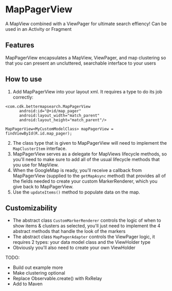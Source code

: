 # MapPagerView

A MapView combined with a ViewPager for ultimate search effiency! Can be used in an Activity or Fragment

## Features
MapPagerView encapsulates a MapView, ViewPager, and map clustering so that you can present an uncluttered, searchable interface to your users

## How to use
1. Add MapPagerView into your layout xml. It requires a type to do its job correctly:

  ```
  <com.cdk.bettermapsearch.MapPagerView
        android:id="@+id/map_pager"
        android:layout_width="match_parent"
        android:layout_height="match_parent"/>
```
  ```
  MapPagerView<MyCustomModelClass> mapPagerView = findViewById(R.id.map_pager);
  ```
2. The class type that is given to MapPagerView will need to implement the `MapClusterItem` interface.
3. MapPagerView serves as a delegate for MapViews lifecycle methods, so you'll need to make sure to add all of the usual lifecycle methods that you use for MapView.
4. When the GoogleMap is ready, you'll receive a callback from MapPagerView (supplied to the `getMapAsync` method) that provides all of the fields needed to create your custom MarkerRenderer, which you give back to MapPagerView.
5. Use the `updateItems()` method to populate data on the map.

## Customizability
* The abstract class `CustomMarkerRenderer` controls the logic of when to show items & clusters as selected, you'll just need to implement the 4 abstract methods that handle the look of the markers
* The abstract class `MapPagerAdapter` controls the ViewPager logic, it requires 2 types: your data model class and the ViewHolder type
* Obviously you'll also need to create your own ViewHolder

TODO: 
- Build out example more
- Make clustering optional
- Replace Observable.create() with RxRelay
- Add to Maven
